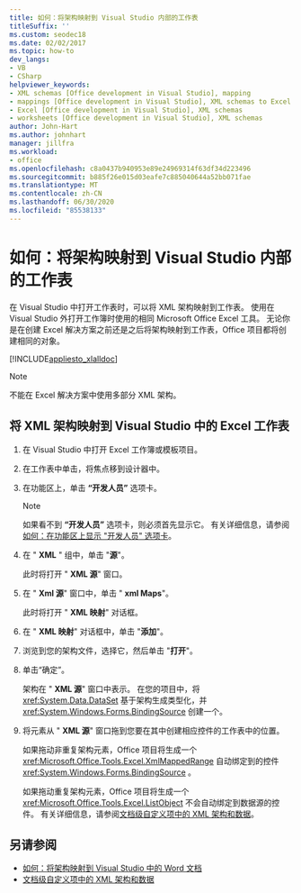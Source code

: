 ```yaml
---
title: 如何：将架构映射到 Visual Studio 内部的工作表
titleSuffix: ''
ms.custom: seodec18
ms.date: 02/02/2017
ms.topic: how-to
dev_langs:
- VB
- CSharp
helpviewer_keywords:
- XML schemas [Office development in Visual Studio], mapping
- mappings [Office development in Visual Studio], XML schemas to Excel worksheets
- Excel [Office development in Visual Studio], XML schemas
- worksheets [Office development in Visual Studio], XML schemas
author: John-Hart
ms.author: johnhart
manager: jillfra
ms.workload:
- office
ms.openlocfilehash: c8a0437b940953e89e24969314f63df34d223496
ms.sourcegitcommit: b885f26e015d03eafe7c885040644a52bb071fae
ms.translationtype: MT
ms.contentlocale: zh-CN
ms.lasthandoff: 06/30/2020
ms.locfileid: "85538133"
---
```

# <a name="how-to-map-schemas-to-worksheets-inside-visual-studio"></a>如何：将架构映射到 Visual Studio 内部的工作表
  在 Visual Studio 中打开工作表时，可以将 XML 架构映射到工作表。 使用在 Visual Studio 外打开工作簿时使用的相同 Microsoft Office Excel 工具。 无论你是在创建 Excel 解决方案之前还是之后将架构映射到工作表，Office 项目都将创建相同的对象。

 [!INCLUDE[appliesto_xlalldoc](../vsto/includes/appliesto-xlalldoc-md.md)]

> [!NOTE]
> 不能在 Excel 解决方案中使用多部分 XML 架构。

## <a name="to-map-an-xml-schema-to-an-excel-worksheet-in-visual-studio"></a>将 XML 架构映射到 Visual Studio 中的 Excel 工作表

1. 在 Visual Studio 中打开 Excel 工作簿或模板项目。

2. 在工作表中单击，将焦点移到设计器中。

3. 在功能区上，单击 **“开发人员”** 选项卡。

    > [!NOTE]
    > 如果看不到 **“开发人员”** 选项卡，则必须首先显示它。 有关详细信息，请参阅[如何：在功能区上显示 "开发人员" 选项卡](../vsto/how-to-show-the-developer-tab-on-the-ribbon.md)。

4. 在 " **XML** " 组中，单击 "**源**"。

     此时将打开 " **XML 源**" 窗口。

5. 在 " **Xml 源**" 窗口中，单击 " **xml Maps**"。

     此时将打开 " **XML 映射**" 对话框。

6. 在 " **XML 映射**" 对话框中，单击 "**添加**"。

7. 浏览到您的架构文件，选择它，然后单击 "**打开**"。

8. 单击“确定”。

     架构在 " **XML 源**" 窗口中表示。 在您的项目中，将 <xref:System.Data.DataSet> 基于架构生成类型化，并 <xref:System.Windows.Forms.BindingSource> 创建一个。

9. 将元素从 " **XML 源**" 窗口拖到您要在其中创建相应控件的工作表中的位置。

     如果拖动非重复架构元素，Office 项目将生成一个 <xref:Microsoft.Office.Tools.Excel.XmlMappedRange> 自动绑定到的控件 <xref:System.Windows.Forms.BindingSource> 。

     如果拖动重复架构元素，Office 项目将生成一个 <xref:Microsoft.Office.Tools.Excel.ListObject> 不会自动绑定到数据源的控件。 有关详细信息，请参阅[文档级自定义项中的 XML 架构和数据](../vsto/xml-schemas-and-data-in-document-level-customizations.md)。

## <a name="see-also"></a>另请参阅
- [如何：将架构映射到 Visual Studio 中的 Word 文档](../vsto/how-to-map-schemas-to-word-documents-inside-visual-studio.md)
- [文档级自定义项中的 XML 架构和数据](../vsto/xml-schemas-and-data-in-document-level-customizations.md)
